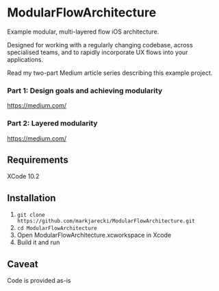 # ModularFlowArchitecture
Example modular, multi-layered flow iOS architecture.

Designed for working with a regularly changing codebase, across specialised teams, and to rapidly incorporate UX flows into your applications.

Read my two-part Medium article series describing this example project. 

### Part 1: Design goals and achieving modularity
https://medium.com/

### Part 2: Layered modularity
https://medium.com/

## Requirements

XCode 10.2

## Installation

1. `git clone https://github.com/markjarecki/ModularFlowArchitecture.git`
2. `cd ModularFlowArchitecture`
3. Open ModularFlowArchitecture.xcworkspace in Xcode
4. Build it and run

## Caveat

Code is provided as-is